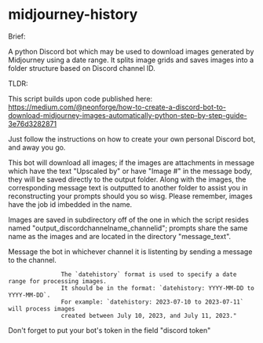 # midjourney-history

Brief:

A python Discord bot which may be used to download images generated by Midjourney using a date range. It splits image grids and saves images into a folder structure based on Discord channel ID.

TLDR:

This script builds upon code published here:
https://medium.com/@neonforge/how-to-create-a-discord-bot-to-download-midjourney-images-automatically-python-step-by-step-guide-3e76d3282871 

Just follow the instructions on how to create your own personal Discord bot, and away you go.

This bot will download all images; if the images are attachments in message which have the text "Upscaled by" or have "Image #" in the message body, they will be saved directly to the output folder. Along with the images, the corresponding message text is outputted to another folder to assist you in reconstructing your prompts should you so wisg. Please remember, images have the job id imbedded in the name.

Images are saved in subdirectory off of the one in which the script resides named "output_discordchannelname_channelid"; prompts share the same name as the images and are located in the directory "message_text".

Message the bot in whichever channel it is listenting by sending a message to the channel.

                   The `datehistory` format is used to specify a date range for processing images.
                   It should be in the format: `datehistory: YYYY-MM-DD to YYYY-MM-DD`.
                   For example: `datehistory: 2023-07-10 to 2023-07-11` will process images
                   created between July 10, 2023, and July 11, 2023."

Don't forget to put your bot's token in the field "discord token"
